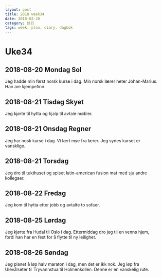 ```yaml
---
layout: post
title: 2018 week34
date: 2018-08-20
category: 修行
tags: week, plan, diary, dagbok
---
```

# Uke34

## 2018-08-20 Mondag Sol

Jeg hadde min først norsk kurse i dag. Min norsk lærer heter Johan-Marius. Han are kjempefinn.

## 2018-08-21 Tisdag Skyet

Jeg kjørte til hytta og hjalp til avtale møbler.

## 2018-08-21 Onsdag Regner

Jeg har nosk kurse i dag. Vi lært mye fra lærer. Jeg synes kurset er vansklige.

## 2018-08-21 Torsdag 

Jeg dro til tukthuset og spiset latin-american fusion mat med sju andre kollegaer.

## 2018-08-22 Fredag

Jeg kom til hytta etter jobb og avtalte to sofaer.

## 2018-08-25 Lørdag

Jeg kjørte fra Hudal til Oslo i dag. Ettermiddag dro jeg til en venns hjem, fordi han har en fest for å flytte til ny leilighet.

## 2018-08-26 Søndag

Jeg planet å løp halv maraton i dag, men det er ikk nok. Jeg løp fra Ulevålseter til Tryvannstua til Holmenkollen. Denne er en vanskelig rute.
